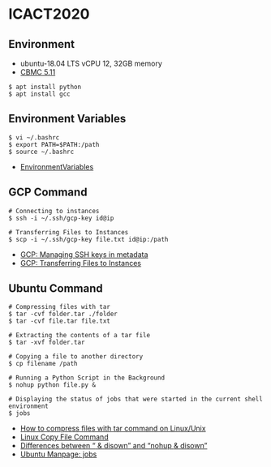 # ICACT2020

## Environment
- ubuntu-18.04 LTS vCPU 12, 32GB memory
- [CBMC 5.11](http://www.cprover.org/cbmc/download/cbmc-5-11-linux-64.tgz)
```command
$ apt install python
$ apt install gcc
```
## Environment Variables
```command
$ vi ~/.bashrc
$ export PATH=$PATH:/path
$ source ~/.bashrc
```
- [EnvironmentVariables](https://help.ubuntu.com/community/EnvironmentVariables)

## GCP Command
```command
# Connecting to instances
$ ssh -i ~/.ssh/gcp-key id@ip

# Transferring Files to Instances
$ scp -i ~/.ssh/gcp-key file.txt id@ip:/path
```
- [GCP: Managing SSH keys in metadata](https://cloud.google.com/compute/docs/instances/adding-removing-ssh-keys)
- [GCP: Transferring Files to Instances](https://cloud.google.com/compute/docs/instances/transfer-files)

## Ubuntu Command
```command
# Compressing files with tar
$ tar -cvf folder.tar ./folder
$ tar -cvf file.tar file.txt

# Extracting the contents of a tar file
$ tar -xvf folder.tar

# Copying a file to another directory
$ cp filename /path

# Running a Python Script in the Background
$ nohup python file.py &

# Displaying the status of jobs that were started in the current shell environment
$ jobs
```
- [How to compress files with tar command on Linux/Unix](https://www.cyberciti.biz/faq/tar-compress-command-on-linux-unix-to-create-tarball/)
- [Linux Copy File Command](https://www.cyberciti.biz/faq/copy-command/)
- [Differences between “<command> & disown” and “nohup <command> & disown”](https://askubuntu.com/questions/611968/differences-between-command-disown-and-nohup-command-disown)
- [Ubuntu Manpage: jobs](http://manpages.ubuntu.com/manpages/trusty/man1/jobs.1posix.html)
